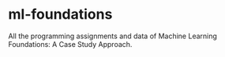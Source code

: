 # ml-foundations
All the programming assignments and data of Machine Learning Foundations: A Case Study Approach.